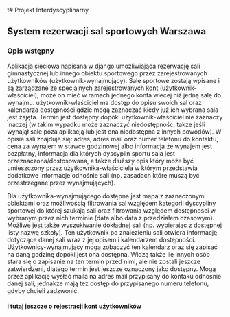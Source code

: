 t# Projekt Interdyscyplinarny

## System rezerwacji sal sportowych Warszawa

### Opis wstępny
Aplikacja sieciowa napisana w django umożliwiająca rezerwację sali gimnastycznej lub innego obiektu sportowego przez zarejestrowanych użytkowników (użytkownik-wynajmujący).
Sale sportowe zostają wpisane i są zarządzane ze specjalnych zarejestrowanych kont (użytkownik-właściciel), może on mieć w ramach jednego konta wiecej niż jedną salę do wynajmu. 
użytkownik-właściciel ma dostęp do opisu swoich sal oraz kalendarza dostępności gdzie mogą zaznaczać kiedy już ich wybrana sala jest zajęta.
Termin jest dostępny dopóki użytkownik-właściciel nie zaznaczy inaczej (w takim wypadku może zaznaczyć niedostępność, także jeśli wynajął sale poza aplikacją lub jest ona niedostępna z innych powodów). 
W opisie sali znajduje się: 
adres,
adres mail oraz numer telefonu do kontaktu,
cena za wynajem w stawce godzinowej albo informacja że wynajem jest bezpłatny,
informacja dla których dyscyplin sportu sala jest przeznaczona/dostosowana,
a także dłuższy opis który może być umieszczony przez użytkownika-właściciela w którym przedstawia dodatkowe informacje odnośnie sali (np. zasadach które muszą być przestrzegane przez wynajmujących).

Dla użytkownika-wynajmującego dostępna jest mapa z zaznaczonymi obiektami oraz możliwością filtrowania sal względem kategorii dyscypliny sportowej do której szukają sali oraz filtrowania względem dostępności w wybranym przez nich terminie (data albo data z przedziałem czasowym). Możliwe jest także wyszukiwanie dokładnej sali (np. wybierając z dostępnej listy nazwę szkoły).
Ten użytkownik po znalezieniu sali otwiera informację dotyczące danej sali wraz z jej opisem i kalendarzem dostępności. 
Użytkownicy-wynajmujący mogą zobaczyć ten kalendarz oraz się zapisać na daną godzinę dopóki jest ona dostępna.
Widzą także ile innych osób stara się o zapisanie na ten termin przed nimi, ale nie zostali jeszcze zatwierdzeni, dlatego termin jest jeszcze oznaczony jako dostępny. 
Mogą przez aplikację wysłać maila na adres mail przypisany do kontaku odnośnie danej sali, jednakże mają też dostęp do przypisanego numeru telefonu, gdyby chcieli zadzwonić.

#### i tutaj jeszcze o rejestracji kont użytkowników 
